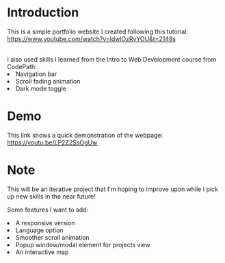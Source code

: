 # Introduction
This is a simple portfolio website I created following this tutorial: <br>
https://www.youtube.com/watch?v=ldwlOzRvYOU&t=2148s

<br>
I also used skills I learned from the Intro to Web Development course from CodePath:
<li>Navigation bar</li>
<li>Scroll fading animation</li>
<li>Dark mode toggle</li>

# Demo
This link shows a quick demonstration of the webpage: <br>
https://youtu.be/LP2Z2SsOgUw

# Note
This will be an iterative project that I'm hoping to improve upon while I pick up new skills in the near future!

Some features I want to add:
<li>A responsive version</li>
<li>Language option</li>
<li>Smoother scroll animation</li>
<li>Popup window/modal element for projects view</li>
<li>An interactive map</li>
